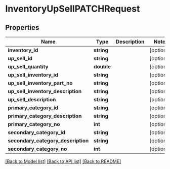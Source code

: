 # InventoryUpSellPATCHRequest

## Properties
Name | Type | Description | Notes
------------ | ------------- | ------------- | -------------
**inventory_id** | **string** |  | [optional] 
**up_sell_id** | **string** |  | [optional] 
**up_sell_quantity** | **double** |  | [optional] 
**up_sell_inventory_id** | **string** |  | [optional] 
**up_sell_inventory_part_no** | **string** |  | [optional] 
**up_sell_inventory_description** | **string** |  | [optional] 
**up_sell_description** | **string** |  | [optional] 
**primary_category_id** | **string** |  | [optional] 
**primary_category_description** | **string** |  | [optional] 
**primary_category_no** | **int** |  | [optional] 
**secondary_category_id** | **string** |  | [optional] 
**secondary_category_description** | **string** |  | [optional] 
**secondary_category_no** | **int** |  | [optional] 

[[Back to Model list]](../README.md#documentation-for-models) [[Back to API list]](../README.md#documentation-for-api-endpoints) [[Back to README]](../README.md)


